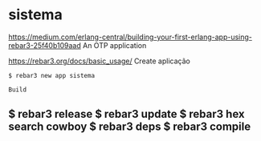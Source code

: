 sistema
=====
https://medium.com/erlang-central/building-your-first-erlang-app-using-rebar3-25f40b109aad
An OTP application


https://rebar3.org/docs/basic_usage/
Create aplicação

``````
$ rebar3 new app sistema
``````

``````
Build
``````

$ rebar3 release
$ rebar3 update
$ rebar3 hex search cowboy
$ rebar3 deps
$ rebar3 compile
-----